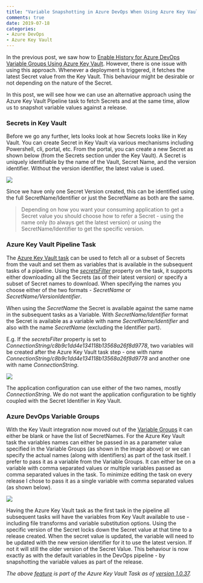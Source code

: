 ```yaml
---
title: "Variable Snapshotting in Azure DevOps When Using Azure Key Vault"
comments: true
date: 2019-07-18
categories:
- Azure DevOps
- Azure Key Vault
---
```


In the previous post, we saw how to [Enable History for Azure DevOps Variable Groups Using Azure Key Vault](/blog/azure-devops-variable-groups-history/). However, there is one issue with using this approach. Whenever a deployment is triggered, it fetches the latest Secret value from the Key Vault. This behaviour might be desirable or not depending on the nature of the Secret.

In this post, we will see how we can use an alternative approach using the Azure Key Vault Pipeline task to fetch Secrets and at the same time, allow us to snapshot variable values against a release.

### Secrets in Key Vault 

Before we go any further, lets looks look at how Secrets looks like in Key Vault. You can create Secret in Key Vault via various mechanisms including Powershell, cli, portal, etc. From the portal, you can create a new Secret as shown below (from the Secrets section under the Key Vault). A Secret is uniquely identifiable by the name of the Vault, Secret Name, and the version identifier. Without the version identifier, the latest value is used. 

![](/images/azure_keyvault_secrets.jpg)

Since we have only one Secret Version created, this can be identified using the full SecretName/Identifier or just the SecretName as both are the same. 

> Depending on how you want your consuming application to get a Secret value you should choose how to refer a Secret - using the name only (to always get the latest version) or using the SecretName/Identifier to get the specific version.

### Azure Key Vault Pipeline Task

The [Azure Key Vault task](https://docs.microsoft.com/en-us/azure/devops/pipelines/tasks/deploy/azure-key-vault?view=azure-devops) can be used to fetch all or a subset of Secrets from the vault and set them as variables that is available in the subsequent tasks of a pipeline. Using the *[secretsFilter](https://github.com/microsoft/azure-pipelines-tasks/tree/master/Tasks/AzureKeyVaultV1#parameters-of-the-task)* property on the task, it supports either downloading all the Secrets (as of their latest version) or specify a subset of Secret names to download. When specifying the names you choose either of the two formats - *SecretName* or *SecretName/VersionIdentifier*.

When using the *SecretName* the Secret is available against the same name in the subsequent tasks as a Variable. With *SecretName/Identifier* format the Secret is available as a variable with name *SecretName/Identifier* and also with the name *SecretName* (excluding the Identifier part).

 E.g.  If the *secretsFilter* property is set to *ConnectionString/c8b9c1dd4e134118b13568a26f8d9778*, two variables will be created after the Azure Key Vault task step - one with name *ConnectionString/c8b9c1dd4e134118b13568a26f8d9778* and another one with name *ConnectionString*. 

![](/images/keyvault_task_azure_devops.jpg)

The application configuration can use either of the two names, mostly *ConnectionString*. We do not want the application configuration to be tightly coupled with the Secret Identifier in Key Vault.

### Azure DevOps Variable Groups

With the Key Vault integration now moved out of the [Variable Groups](/blog/azure-devops-variable-groups-history/) it can either be blank or have the list of SecretNames. For the Azure Key Vault task the variables names can either be passed in as a parameter value specified in the Variable Groups (as shown in the image above) or we can specify the actual names (along with identifiers) as part of the task itself. I prefer to pass it as a variable from the Variable Groups. It can either be on a variable with comma separated values or multiple variables passed as comma separated values in the task. To minimize editing the task on every release I chose to pass it as a single variable with comma separated values (as shown below).

![](/images/azure_devops_variables.jpg)

Having the Azure Key Vault task as the first task in the pipeline all subsequent tasks will have the variables from Key Vault available to use - including file transforms and variable substitution options. Using the specific version of the Secret locks down the Secret value at that time to a release created. When the secret value is updated, the variable will need to be updated with the new version identifier for it to use the latest version. If not it will still the older version of the Secret Value. This behaviour is now exactly as with the default variables in the DevOps pipeline - by snapshotting the variable values as part of the release. 


*The above [feature](https://github.com/microsoft/azure-pipelines-tasks/issues/10445) is part of the Azure Key Vault Task as of [version 1.0.37](https://developercommunity.visualstudio.com/content/problem/622521/azure-devops-pipeline-task-does-not-show-full-vers.html).*
